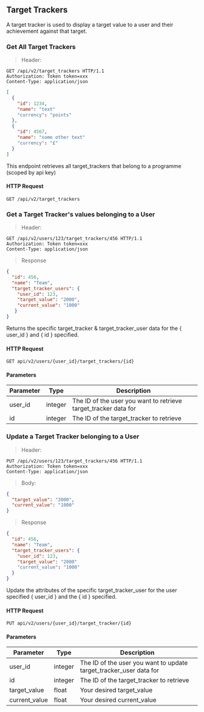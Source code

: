 ## Target Trackers

A target tracker is used to display a target value to a user and their achievement against that target.

### Get All Target Trackers

> Header:

``` http
GET /api/v2/target_trackers HTTP/1.1
Authorization: Token token=xxx
Content-Type: application/json
```

```json
[
  {
    "id": 1234,
    "name": "text"
    "currency": "points"
  },
  {
    "id": 4567,
    "name": "some other text"
    "currency": "£"
  }
]
```

This endpoint retrieves all target_trackers that belong to a programme (scoped by api key)

#### HTTP Request

`GET /api/v2/target_trackers`

### Get a Target Tracker's values belonging to a User

> Header:

``` http
GET /api/v2/users/123/target_trackers/456 HTTP/1.1
Authorization: Token token=xxx
Content-Type: application/json
```

> Response

```json
{
  "id": 456,
  "name": "Team",
  "target_tracker_users": {
    "user_id": 123,
    "target_value": "2000",
    "current_value": "1000"
   }
}
```

Returns the specific target_tracker & target_tracker_user data for the { user_id } and
{ id } specified.

#### HTTP Request

`GET api/v2/users/{user_id}/target_trackers/{id}`

#### Parameters

Parameter | Type | Description
--------- | ---- | -----------
user_id | integer | The ID of the user you want to retrieve target_tracker data for
id | integer | The ID of the target_tracker to retrieve

### Update a Target Tracker belonging to a User

> Header: 

``` http
PUT /api/v2/users/123/target_trackers/456 HTTP/1.1
Authorization: Token token=xxx
Content-Type: application/json
```

> Body: 

```json
{
  "target_value": "2000",
  "current_value": "1000"
}
```

> Response

```json
{
  "id": 456,
  "name": "Team",
  "target_tracker_users": {
    "user_id": 123,
    "target_value": "2000"
    "current_value": "1000"
  }
}
```

Update the attributes of the specific target_tracker_user for the user specified { user_id } 
and the { id } specified.

#### HTTP Request

`PUT api/v2/users/{user_id}/target_tracker/{id}`

#### Parameters

Parameter | Type | Description
--------- | ---- | -----------
user_id | integer | The ID of the user you want to update target_tracker_user data for
id | integer | The ID of the target_tracker to retrieve
target_value | float | Your desired target_value
current_value | float | Your desired current_value
